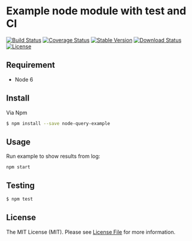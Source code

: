 # Example node module with test and CI

[![Build Status](https://travis-ci.org/kun391/node-example.svg?branch=master)](https://travis-ci.org/kun391/node-example)
[![Coverage Status](https://coveralls.io/repos/github/kun391/node-example/badge.svg?branch=master)](https://coveralls.io/github/kun391/node-example?branch=master)
[![Stable Version](https://img.shields.io/npm/v/node-query-example.svg)](https://www.npmjs.com/package/node-query-example)
[![Download Status](https://img.shields.io/npm/dt/node-query-example.svg)](https://www.npmjs.com/package/node-query-example)
[![License](https://img.shields.io/github/license/kun391/node-example.svg)](https://github.com/kun391/node-example/blob/master/LICENSE)

## Requirement
- Node 6

## Install

Via Npm

``` bash
$ npm install --save node-query-example
```

## Usage
Run example to show results from log:

```
npm start
```
## Testing

``` bash
$ npm test
```

## License

The MIT License (MIT). Please see [License File](LICENSE.md) for more information.
